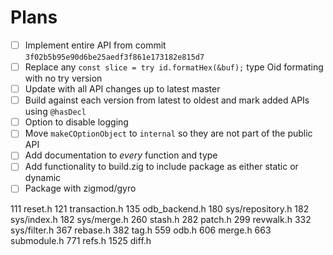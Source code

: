 # Plans

- [ ] Implement entire API from commit `3f02b5b95e90d6be25aedf3f861e173182e815d7`
- [ ] Replace any `const slice = try id.formatHex(&buf);` type Oid formating with no try version
- [ ] Update with all API changes up to latest master
- [ ] Build against each version from latest to oldest and mark added APIs using `@hasDecl`
- [ ] Option to disable logging
- [ ] Move `makeCOptionObject` to `internal` so they are not part of the public API
- [ ] Add documentation to *every* function and type
- [ ] Add functionality to build.zig to include package as either static or dynamic
- [ ] Package with zigmod/gyro

111 reset.h
121 transaction.h
135 odb_backend.h
180 sys/repository.h
182 sys/index.h
182 sys/merge.h
260 stash.h
282 patch.h
299 revwalk.h
332 sys/filter.h
367 rebase.h
382 tag.h
559 odb.h
606 merge.h
663 submodule.h
771 refs.h
1525 diff.h
